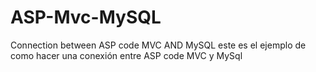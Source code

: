 # ASP-Mvc-MySQL
Connection between ASP code MVC AND MySQL 
este es el ejemplo de como hacer una conexión entre ASP code MVC y MySql
